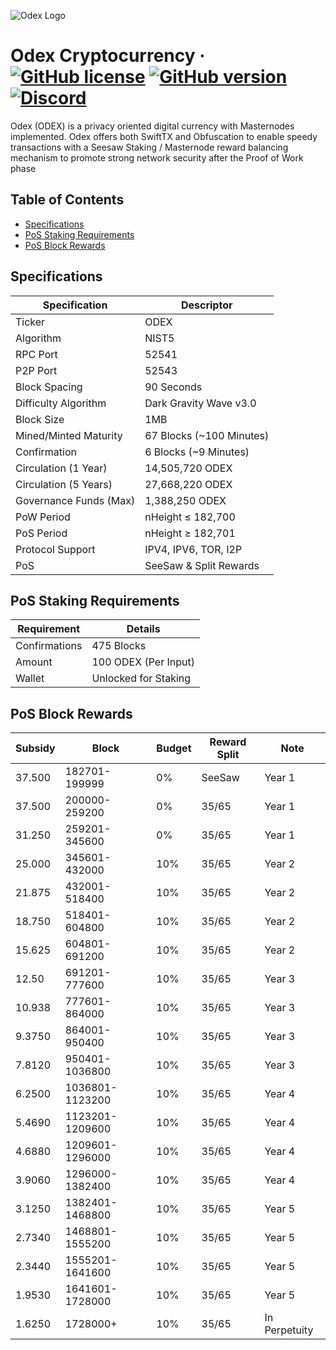![Odex Logo](https://odexcrypto.com/wp-content/uploads/2018/10/Symbol-Color2.svg)

Odex Cryptocurrency
&middot;
[![GitHub license](https://img.shields.io/github/license/odex-crypto/Odex.svg)](https://github.com/odex-crypto/Odex/blob/master/COPYING) [![GitHub version](https://badge.fury.io/gh/odex-crypto%2FOdex.svg)](https://badge.fury.io/gh/odex-crypto%2FOdex) [![Discord](https://img.shields.io/discord/374271866308919296.svg)](https://discord.me/odexcrypto)
=====

Odex (ODEX) is a privacy oriented digital currency with Masternodes implemented.
Odex offers both SwiftTX and Obfuscation to enable speedy transactions with a Seesaw Staking / Masternode reward balancing mechanism to promote strong network security after the Proof of Work phase

## Table of Contents
- [Specifications](#specifications)
- [PoS Staking Requirements](#pos-staking-requirements)
- [PoS Block Rewards](#pos-block-rewards)

<a name="specifications"></a>
## Specifications

| Specification         | Descriptor                              |
|-----------------------|-----------------------------------------|
| Ticker                | ODEX                                     |
| Algorithm             | NIST5                                   |
| RPC Port              | 52541                                   |
| P2P Port              | 52543                                   |
| Block Spacing         | 90 Seconds                              |
| Difficulty Algorithm  | Dark Gravity Wave v3.0                  |
| Block Size            | 1MB                                     |
| Mined/Minted Maturity | 67 Blocks (~100 Minutes)                |
| Confirmation          | 6 Blocks (~9 Minutes)                   |
| Circulation (1 Year)  | 14,505,720 ODEX                          |
| Circulation (5 Years) | 27,668,220 ODEX                          |
| Governance Funds (Max)| 1,388,250 ODEX                          |
| PoW Period            | nHeight ≤ 182,700                       |
| PoS Period            | nHeight ≥ 182,701                       |
| Protocol Support      | IPV4, IPV6, TOR, I2P                    |
| PoS                   | SeeSaw & Split Rewards                  |

<a name="pos-staking-requirements"></a>
## PoS Staking Requirements

| Requirement   | Details              |
|---------------|----------------------|
| Confirmations | 475 Blocks           |
| Amount        | 100 ODEX (Per Input)  |
| Wallet        | Unlocked for Staking |

<a name="pos-block-rewards"></a>
## PoS Block Rewards

| Subsidy | Block           | Budget | Reward Split   | Note          |
|---------|-----------------|--------|----------------|---------------|
| 37.500  | 182701-199999   | 0%     | SeeSaw         | Year 1        |
| 37.500  | 200000-259200   | 0%     | 35/65          | Year 1        |
| 31.250  | 259201-345600   | 0%     | 35/65          | Year 1        |
| 25.000  | 345601-432000   | 10%    | 35/65          | Year 2        |
| 21.875  | 432001-518400   | 10%    | 35/65          | Year 2        |
| 18.750  | 518401-604800   | 10%    | 35/65          | Year 2        |
| 15.625  | 604801-691200   | 10%    | 35/65          | Year 2        |
| 12.50   | 691201-777600   | 10%    | 35/65          | Year 3        |
| 10.938  | 777601-864000   | 10%    | 35/65          | Year 3        |
| 9.3750  | 864001-950400   | 10%    | 35/65          | Year 3        |
| 7.8120  | 950401-1036800  | 10%    | 35/65          | Year 3        |
| 6.2500  | 1036801-1123200 | 10%    | 35/65          | Year 4        |
| 5.4690  | 1123201-1209600 | 10%    | 35/65          | Year 4        |
| 4.6880  | 1209601-1296000 | 10%    | 35/65          | Year 4        |
| 3.9060  | 1296000-1382400 | 10%    | 35/65          | Year 4        |
| 3.1250  | 1382401-1468800 | 10%    | 35/65          | Year 5        |
| 2.7340  | 1468801-1555200 | 10%    | 35/65          | Year 5        |
| 2.3440  | 1555201-1641600 | 10%    | 35/65          | Year 5        |
| 1.9530  | 1641601-1728000 | 10%    | 35/65          | Year 5        |
| 1.6250  | 1728000+        | 10%    | 35/65          | In Perpetuity |
